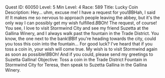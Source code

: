 Quest ID: 60050
Level: 5
Min Level: 4
Race: 589
Title: Lucky Coin
Description: Hey... uhm, excuse me! I have a request for you!$B$BHah, I said it! It makes me so nervous to approach people leaving the abbey, but it's the only way I can possibly get my wish fulfilled.$B$BOh! The request, of course! You see, I love to visit Stormwind City and see my friend Suzetta at the Gallina Winery, and I always walk past the fountain in the Trade District. You know, the one next to the bank!$B$BIf you're heading towards the city, could you toss this coin into the fountain... For good luck? I've heard that if you toss a coin in, your wish will come true. My wish is to visit Stormwind again as soon as possible!$B$BOh! And if you could, please send my greetings to Suzetta Gallina!
Objective: Toss a coin in the Trade District Fountain in Stormwind City for Teresa, then speak to Suzetta Gallina in the Gallina Winery.
